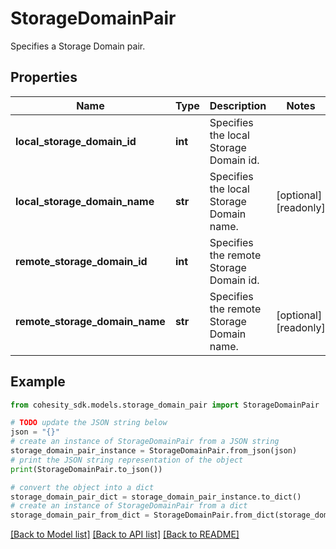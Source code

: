 # StorageDomainPair

Specifies a Storage Domain pair.

## Properties

Name | Type | Description | Notes
------------ | ------------- | ------------- | -------------
**local_storage_domain_id** | **int** | Specifies the local Storage Domain id. | 
**local_storage_domain_name** | **str** | Specifies the local Storage Domain name. | [optional] [readonly] 
**remote_storage_domain_id** | **int** | Specifies the remote Storage Domain id. | 
**remote_storage_domain_name** | **str** | Specifies the remote Storage Domain name. | [optional] [readonly] 

## Example

```python
from cohesity_sdk.models.storage_domain_pair import StorageDomainPair

# TODO update the JSON string below
json = "{}"
# create an instance of StorageDomainPair from a JSON string
storage_domain_pair_instance = StorageDomainPair.from_json(json)
# print the JSON string representation of the object
print(StorageDomainPair.to_json())

# convert the object into a dict
storage_domain_pair_dict = storage_domain_pair_instance.to_dict()
# create an instance of StorageDomainPair from a dict
storage_domain_pair_from_dict = StorageDomainPair.from_dict(storage_domain_pair_dict)
```
[[Back to Model list]](../README.md#documentation-for-models) [[Back to API list]](../README.md#documentation-for-api-endpoints) [[Back to README]](../README.md)


